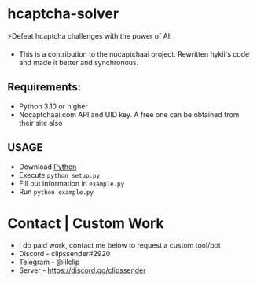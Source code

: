 # hcaptcha-solver
⚡Defeat hcaptcha challenges with the power of AI!
* This is a contribution to the nocaptchaai project. Rewritten hykii's code and made it better and synchronous.

## Requirements:
* Python 3.10  or higher
* Nocaptchaai.com API and UID key. A free one can be obtained from their site also

## USAGE
* Download [Python](https://www.python.org)
* Execute `python setup.py`
* Fill out information in `example.py`
* Run `python example.py`

# Contact | Custom Work
* I do paid work, contact me below to request a custom tool/bot
* Discord - clipssender#2920
* Telegram - @lilclip
* Server - https://discord.gg/clipssender
